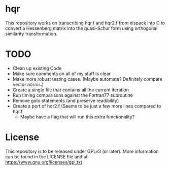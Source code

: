 # hqr
This repository works on transcribing hqr.f and hqr2.f from eispack into C to convert a Hessenberg matrix into the quasi-Schur form using orthogonal similarity transformation.

# TODO
* Clean up existing Code
* Make sure comments on all of my stuff is clear
* Make more robust testing cases. (Maybe automate? Definitely compare vector norms.)
* Create a single file that contains all the current iteration
* Run timing comparisons against the Fortran77 subroutine
* Remove goto statements (and preserve readibility)
* Create a port of hqr2.f (Seems to be just a few more lines compared to hqr.f
	* Maybe have a flag that will run this extra functionality?

# License
This repository is to be released under GPLv3 (or later). More information can be found in the LICENSE file and at https://www.gnu.org/licenses/gpl.txt
